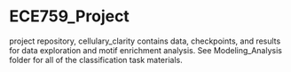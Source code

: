 # ECE759_Project
project repository, cellulary_clarity contains data, checkpoints, and results for data exploration and motif enrichment analysis. See Modeling_Analysis folder for all of the classification task materials.
